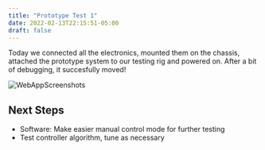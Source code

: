```yaml
---
title: "Prototype Test 1"
date: 2022-02-13T22:15:51-05:00
draft: false
---
```


Today we connected all the electronics, mounted them on the chassis, attached the prototype system to our testing rig and powered on. After a bit of debugging, it succesfully moved! 


![WebAppScreenshots](/blog/WebApp/PrototypeRiggedTest.png)


Next Steps
-----
* Software: Make easier manual control mode for further testing
* Test controller algorithm, tune as necessary
